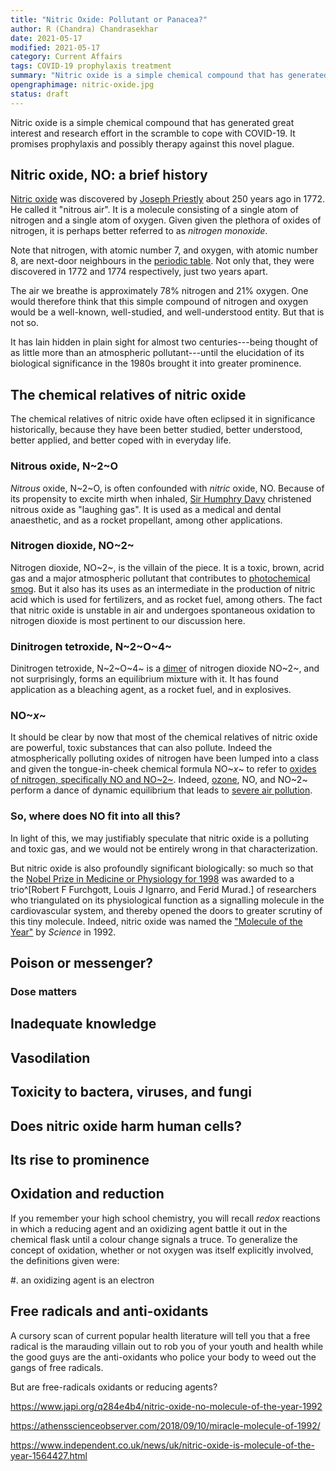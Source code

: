 ```yaml
---
title: "Nitric Oxide: Pollutant or Panacea?"
author: R (Chandra) Chandrasekhar
date: 2021-05-17
modified: 2021-05-17
category: Current Affairs
tags: COVID-19 prophylaxis treatment
summary: "Nitric oxide is a simple chemical compound that has generated great interest and research effort in the scramble to cope with COVID-19. It promises prophylaxis and possibly therapy against this novel plague."
opengraphimage: nitric-oxide.jpg
status: draft
---
```


Nitric oxide is a simple chemical compound that has generated great interest and research effort in the scramble to cope with COVID-19. It promises prophylaxis and possibly therapy against this novel plague.

## Nitric oxide, NO: a brief history

[Nitric oxide](https://en.wikipedia.org/wiki/Nitric_oxide) was discovered by [Joseph Priestly](https://en.wikipedia.org/wiki/Joseph_Priestley) about 250 years ago in 1772. He called it "nitrous air". It is a molecule consisting of a single atom of nitrogen and a single atom of oxygen. Given given the plethora of oxides of nitrogen, it is perhaps better referred to as _nitrogen monoxide_.

Note that nitrogen, with atomic number 7, and oxygen, with atomic number 8, are next-door neighbours in the [periodic table](https://pubchem.ncbi.nlm.nih.gov/periodic-table/). Not only that, they were discovered in 1772 and 1774 respectively, just two years apart.

The air we breathe is approximately 78% nitrogen and 21% oxygen. One would therefore think that this simple compound of nitrogen and oxygen would be a well-known, well-studied, and well-understood entity. But that is not so.

It has lain hidden in plain sight for almost two centuries---being thought of as little more than an atmospheric pollutant---until the elucidation of its biological significance in the 1980s brought it into greater prominence.

## The chemical relatives of nitric oxide

The chemical relatives of nitric oxide have often eclipsed it in significance historically, because they have been better studied, better understood, better applied, and better coped with in everyday life.

### Nitrous oxide, N~2~O
 
_Nitrous_ oxide, N~2~O, is often confounded with _nitric_ oxide, NO. Because of its propensity to excite mirth when inhaled, [Sir Humphry Davy](https://en.wikipedia.org/wiki/Humphry_Davy) christened nitrous oxide as "laughing gas". It is used as a medical and dental anaesthetic, and as a rocket propellant, among other applications.

### Nitrogen dioxide, NO~2~

Nitrogen dioxide, NO~2~, is the villain of the piece. It is a toxic, brown, acrid gas and a major atmospheric pollutant that contributes to [photochemical smog](https://energyeducation.ca/encyclopedia/Photochemical_smog). But it also has its uses as an intermediate in the production of nitric acid which is used for fertilizers, and as rocket fuel, among others. The fact that nitric oxide is unstable in air and undergoes spontaneous oxidation to nitrogen dioxide is most pertinent to our discussion here.

### Dinitrogen tetroxide, N~2~O~4~

Dinitrogen tetroxide, N~2~O~4~ is a [dimer](https://en.wikipedia.org/wiki/Dimer_(chemistry)) of nitrogen dioxide NO~2~, and not surprisingly, forms an equilibrium mixture with it. It has found application as a bleaching agent, as a rocket fuel, and in explosives.

### NO~$x$~

It should be clear by now that most of the chemical relatives of nitric oxide are powerful, toxic substances that can also pollute. Indeed the atmospherically polluting oxides of nitrogen have been lumped into a class and given the tongue-in-cheek chemical formula NO~$x$~ to refer to [oxides of nitrogen, specifically NO and NO~2~](http://www.apis.ac.uk/overview/pollutants/overview_nox.htm). Indeed, [ozone](https://en.wikipedia.org/wiki/Ozone), NO, and NO~2~ perform a dance of dynamic equilibrium that leads to [severe air pollution](https://www.aeroqual.com/meet-the-nitrogen-oxide-family).

### So, where does NO fit into all this?

In light of this, we may justifiably speculate that nitric oxide is a polluting and toxic gas, and we would not be entirely wrong in that characterization.

But nitric oxide is also profoundly significant biologically: so much so that the [Nobel Prize in Medicine or Physiology for 1998](https://www.nobelprize.org/prizes/medicine/1998/summary/) was awarded to a trio^[Robert F Furchgott, Louis J Ignarro, and Ferid Murad.] of researchers who triangulated on its physiological function as a signalling molecule in the cardiovascular system, and thereby opened the doors to greater scrutiny of this tiny molecule. Indeed, nitric oxide was named the ["Molecule of the Year"](https://science.sciencemag.org/content/258/5090/1861) by _Science_ in 1992.

## Poison or messenger?

### Dose matters

## Inadequate knowledge

## Vasodilation

## Toxicity to bactera, viruses, and fungi

## Does nitric oxide harm human cells?



## Its rise to prominence

## Oxidation and reduction

If you remember your high school chemistry, you will recall _redox_ reactions in which a reducing agent and an oxidizing agent battle it out in the chemical flask until a colour change signals a truce. To generalize the concept of oxidation, whether or not oxygen was itself explicitly involved, the definitions given were:

#.  an oxidizing agent is an electron 

## Free radicals and anti-oxidants

A cursory scan of current popular health literature will tell you that a free radical is the marauding villain out to rob you of your youth and health while the good guys are the anti-oxidants who police your body to weed out the gangs of free radicals.

But are free-radicals oxidants or reducing agents?

https://www.japi.org/q284e4b4/nitric-oxide-no-molecule-of-the-year-1992

https://athensscienceobserver.com/2018/09/10/miracle-molecule-of-1992/

https://www.independent.co.uk/news/uk/nitric-oxide-is-molecule-of-the-year-1564427.html

